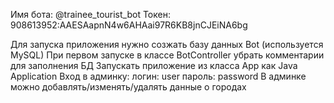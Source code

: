 Имя бота: @trainee_tourist_bot
Токен: 908613952:AAESAapnN4w6AHAai97R6KB8jnCJEiNA6bg

Для запуска приложения нужно созжать базу данных Bot (используется MySQL)
При первом запуске в классе BotController  убрать комментарии для заполнения БД
Запускать приложение из класса App как Java Application
Вход в админку: логин: user
                пароль: password
В админке можно добавлять/изменять/удалять данные о городах
